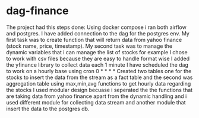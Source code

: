 # dag-finance
The project had this steps done:
Using docker compose i ran both airflow and postgres.
I have added connection to the dag for the postgres env.
My first task was to create function that will return data from yahoo finance (stock name, price, timestamp).
My second task was to manage the dynamic variables that i can manage the list of stocks for example
I chose to work with csv files because they are easy to handle format wise
I added the yfinance library to collect data each 1 minute
I have scheduled the dag to work on a hourly base using cron 0 * * * *
Created two tables one for the stocks to insert the data from the stream as a fact table and the second was aggregation table using max,min,avg functions to get hourly data regarding the stocks
I used modular design becuase i seperated the the functions that are taking data from yahoo finance apart from the dynamic handling and i used different module for collecting data stream and another module that insert the data to the postgres db.
